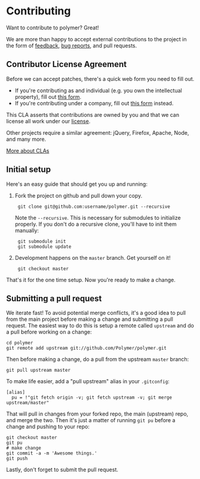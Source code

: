 # Contributing

Want to contribute to polymer? Great!

We are more than happy to accept external contributions to the project in the form of [feedback](https://groups.google.com/forum/?fromgroups=#!forum/polymer-dev), [bug reports](/polymer-project/polymer/issues), and pull requests.

## Contributor License Agreement

Before we can accept patches, there's a quick web form you need to fill out.

- If you're contributing as and individual (e.g. you own the intellectual property), fill out [this form](http://code.google.com/legal/individual-cla-v1.0.html).
- If you're contributing under a company, fill out [this form](http://code.google.com/legal/corporate-cla-v1.0.html) instead.

This CLA asserts that contributions are owned by you and that we can license all work under our [license](LICENSE).

Other projects require a similar agreement: jQuery, Firefox, Apache, Node, and many more.

[More about CLAs](https://www.google.com/search?q=Contributor%20License%20Agreement)

## Initial setup

Here's an easy guide that should get you up and running:

1. Fork the project on github and pull down your copy.

        git clone git@github.com:username/polymer.git --recursive

    Note the `--recursive`. This is necessary for submodules to initialize properly. If you don't do a recursive clone, you'll have to init them manually:

        git submodule init
        git submodule update

2. Development happens on the `master` branch. Get yourself on it!

        git checkout master

That's it for the one time setup. Now you're ready to make a change.

## Submitting a pull request

We iterate fast! To avoid potential merge conflicts, it's a good idea to pull from the main project before making a change and submitting a pull request. The easiest way to do this is setup a remote called `upstream` and do a pull before working on a change:

    cd polymer
    git remote add upstream git://github.com/Polymer/polymer.git

Then before making a change, do a pull from the upstream `master` branch:

    git pull upstream master

To make life easier, add a "pull upstream" alias in your `.gitconfig`:

    [alias]
      pu = !"git fetch origin -v; git fetch upstream -v; git merge upstream/master"

That will pull in changes from your forked repo, the main (upstream) repo, and merge the two. Then it's just a matter of running `git pu` before a change and pushing to your repo:

    git checkout master
    git pu
    # make change
    git commit -a -m 'Awesome things.'
    git push

Lastly, don't forget to submit the pull request.
